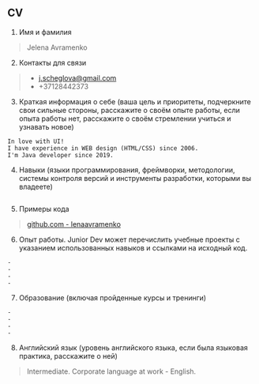 ## CV
1. Имя и фамилия

> Jelena Avramenko

2. Контакты для связи

> - j.scheglova@gmail.com
> - +37128442373

3. Краткая информация о себе (ваша цель и приоритеты, подчеркните свои сильные стороны, расскажите о своём опыте работы, если опыта работы нет, расскажите о своём стремлении учиться и узнавать новое)
```
In love with UI!
I have experience in WEB design (HTML/CSS) since 2006.
I'm Java developer since 2019.
```
4. Навыки (языки программирования, фреймворки, методологии, системы контроля версий и инструменты разработки, которыми вы владеете)
```

```

5. Примеры кода
> [github.com - lenaavramenko](https://github.com/lenaavramenko?tab=repositories)

6. Опыт работы. Junior Dev может перечислить учебные проекты с указанием использованных навыков и ссылками на исходный код.
```
-
-
-
-
```

7. Образование (включая пройденные курсы и тренинги)
```
-
-
-
-
```

8. Английский язык (уровень английского языка, если была языковая практика, расскажите о ней)
> Intermediate. Corporate language at work - English.
